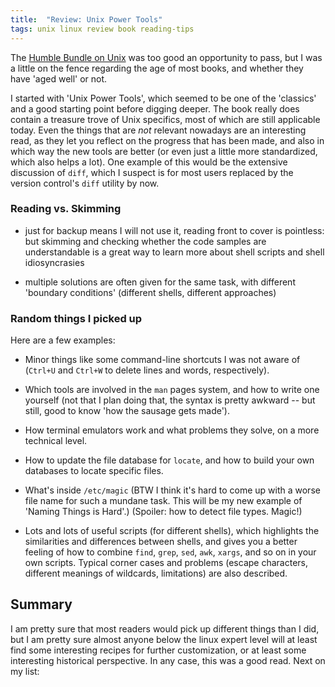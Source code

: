 ```yaml
---
title:  "Review: Unix Power Tools"
tags: unix linux review book reading-tips
---
```


The [Humble Bundle on Unix](https://www.humblebundle.com/books/unix-book-bundle) was too good an opportunity to pass, but I was a little on the fence regarding the age of most books, and whether they have 'aged well' or not.

I started with 'Unix Power Tools', which seemed to be one of the 'classics' and a good starting point before digging deeper. The book really does contain a treasure trove of Unix specifics, most of which are still applicable today. Even the things that are _not_ relevant nowadays are an interesting read, as they let you reflect on the progress that has been made, and also in which way the new tools are better (or even just a little more standardized, which also helps a lot). One example of this would be the extensive discussion of `diff`, which I suspect is for most users replaced by the version control's `diff` utility by now.

### Reading vs. Skimming

- just for backup means I will not use it, reading front to cover is pointless: but skimming and checking whether the code samples are understandable is a great way to learn more about shell scripts and shell idiosyncrasies

- multiple solutions are often given for the same task, with different 'boundary conditions' (different shells, different approaches)

### Random things I picked up

Here are a few examples:

- Minor things like some command-line shortcuts I was not aware of (`Ctrl+U` and `Ctrl+W` to delete lines and words, respectively).

- Which tools are involved in the `man` pages system, and how to write one yourself (not that I plan doing that, the syntax is pretty awkward -- but still, good to know 'how the sausage gets made').

- How terminal emulators work and what problems they solve, on a more technical level.

- How to update the file database for `locate`, and how to build your own databases to locate specific files.

- What's inside `/etc/magic` (BTW I think it's hard to come up with a worse file name for such a mundane task. This will be my new example of 'Naming Things is Hard'.) (Spoiler: how to detect file types. Magic!)

- Lots and lots of useful scripts (for different shells), which highlights the similarities and differences between shells, and gives you a better feeling of how to combine `find`, `grep`, `sed`, `awk`, `xargs`, and so on in your own scripts. Typical corner cases and problems (escape characters, different meanings of wildcards, limitations) are also described.

## Summary

I am pretty sure that most readers would pick up different things than I did, but I am pretty sure almost anyone below the linux expert level will at least find some interesting recipes for further customization, or at least some interesting historical perspective. In any case, this was a good read. Next on my list:
